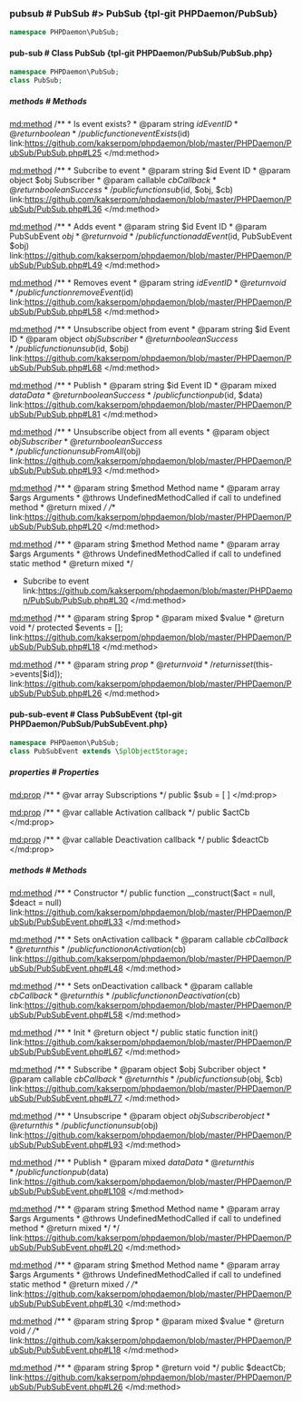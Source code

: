 ### pubsub # PubSub #> PubSub {tpl-git PHPDaemon/PubSub}

```php
namespace PHPDaemon\PubSub;
```

<!-- include-namespace path="\PHPDaemon\PubSub" level="" access="" -->
#### pub-sub # Class PubSub {tpl-git PHPDaemon/PubSub/PubSub.php}

```php
namespace PHPDaemon\PubSub;
class PubSub;
```

##### methods # Methods

<md:method>
/**
	 * Is event exists?
	 * @param  string  $id Event ID
	 * @return boolean
	 */
public function eventExists($id)
link:https://github.com/kakserpom/phpdaemon/blob/master/PHPDaemon/PubSub/PubSub.php#L25
</md:method>

<md:method>
/**
	 * Subcribe to event
	 * @param  string   $id  Event ID
	 * @param  object   $obj Subscriber
	 * @param  callable $cb  Callback
	 * @return boolean       Success
	 */
public function sub($id, $obj, $cb)
link:https://github.com/kakserpom/phpdaemon/blob/master/PHPDaemon/PubSub/PubSub.php#L36
</md:method>

<md:method>
/**
	 * Adds event
	 * @param  string      $id  Event ID
	 * @param  PubSubEvent $obj
	 * @return void
	 */
public function addEvent($id, PubSubEvent $obj)
link:https://github.com/kakserpom/phpdaemon/blob/master/PHPDaemon/PubSub/PubSub.php#L49
</md:method>

<md:method>
/**
	 * Removes event
	 * @param  string $id Event ID
	 * @return void
	 */
public function removeEvent($id)
link:https://github.com/kakserpom/phpdaemon/blob/master/PHPDaemon/PubSub/PubSub.php#L58
</md:method>

<md:method>
/**
	 * Unsubscribe object from event
	 * @param  string  $id  Event ID
	 * @param  object  $obj Subscriber
	 * @return boolean      Success
	 */
public function unsub($id, $obj)
link:https://github.com/kakserpom/phpdaemon/blob/master/PHPDaemon/PubSub/PubSub.php#L68
</md:method>

<md:method>
/**
	 * Publish
	 * @param  string  $id   Event ID
	 * @param  mixed   $data Data
	 * @return boolean       Success
	 */
public function pub($id, $data)
link:https://github.com/kakserpom/phpdaemon/blob/master/PHPDaemon/PubSub/PubSub.php#L81
</md:method>

<md:method>
/**
	 * Unsubscribe object from all events
	 * @param  object  $obj Subscriber
	 * @return boolean      Success
	 */
public function unsubFromAll($obj)
link:https://github.com/kakserpom/phpdaemon/blob/master/PHPDaemon/PubSub/PubSub.php#L93
</md:method>

<md:method>
/**
	 * @param  string $method Method name
	 * @param  array  $args   Arguments
	 * @throws UndefinedMethodCalled if call to undefined method
	 * @return mixed
	 */
/**
link:https://github.com/kakserpom/phpdaemon/blob/master/PHPDaemon/PubSub/PubSub.php#L20
</md:method>

<md:method>
/**
	 * @param  string $method Method name
	 * @param  array  $args   Arguments
	 * @throws UndefinedMethodCalled if call to undefined static method
	 * @return mixed
	 */
* Subcribe to event
link:https://github.com/kakserpom/phpdaemon/blob/master/PHPDaemon/PubSub/PubSub.php#L30
</md:method>

<md:method>
/**
	 * @param  string $prop
	 * @param  mixed  $value
	 * @return void
	 */
protected $events = [];
link:https://github.com/kakserpom/phpdaemon/blob/master/PHPDaemon/PubSub/PubSub.php#L18
</md:method>

<md:method>
/**
	 * @param  string $prop
	 * @return void
	 */
return isset($this->events[$id]);
link:https://github.com/kakserpom/phpdaemon/blob/master/PHPDaemon/PubSub/PubSub.php#L26
</md:method>

<div class="clearboth"></div>

#### pub-sub-event # Class PubSubEvent {tpl-git PHPDaemon/PubSub/PubSubEvent.php}

```php
namespace PHPDaemon\PubSub;
class PubSubEvent extends \SplObjectStorage;
```

##### properties # Properties

<md:prop>
/**
	 * @var array Subscriptions
	 */
public $sub = [ ]
</md:prop>

<md:prop>
/**
	 * @var callable Activation callback
	 */
public $actCb
</md:prop>

<md:prop>
/**
	 * @var callable Deactivation callback
	 */
public $deactCb
</md:prop>

<div class="clearboth"></div>

##### methods # Methods

<md:method>
/**
	 * Constructor
	 */
public function __construct($act = null, $deact = null)
link:https://github.com/kakserpom/phpdaemon/blob/master/PHPDaemon/PubSub/PubSubEvent.php#L33
</md:method>

<md:method>
/**
	 * Sets onActivation callback
	 * @param  callable $cb Callback
	 * @return this
	 */
public function onActivation($cb)
link:https://github.com/kakserpom/phpdaemon/blob/master/PHPDaemon/PubSub/PubSubEvent.php#L48
</md:method>

<md:method>
/**
	 * Sets onDeactivation callback
	 * @param callable $cb Callback
	 * @return this
	 */
public function onDeactivation($cb)
link:https://github.com/kakserpom/phpdaemon/blob/master/PHPDaemon/PubSub/PubSubEvent.php#L58
</md:method>

<md:method>
/**
	 * Init
	 * @return object
	 */
public static function init()
link:https://github.com/kakserpom/phpdaemon/blob/master/PHPDaemon/PubSub/PubSubEvent.php#L67
</md:method>

<md:method>
/**
	 * Subscribe
	 * @param  object   $obj Subcriber object
	 * @param  callable $cb  Callback
	 * @return this
	 */
public function sub($obj, $cb)
link:https://github.com/kakserpom/phpdaemon/blob/master/PHPDaemon/PubSub/PubSubEvent.php#L77
</md:method>

<md:method>
/**
	 * Unsubscripe
	 * @param  object $obj Subscriber object
	 * @return this
	 */
public function unsub($obj)
link:https://github.com/kakserpom/phpdaemon/blob/master/PHPDaemon/PubSub/PubSubEvent.php#L93
</md:method>

<md:method>
/**
	 * Publish
	 * @param  mixed $data Data
	 * @return this
	 */
public function pub($data)
link:https://github.com/kakserpom/phpdaemon/blob/master/PHPDaemon/PubSub/PubSubEvent.php#L108
</md:method>

<md:method>
/**
	 * @param  string $method Method name
	 * @param  array  $args   Arguments
	 * @throws UndefinedMethodCalled if call to undefined method
	 * @return mixed
	 */
*/
link:https://github.com/kakserpom/phpdaemon/blob/master/PHPDaemon/PubSub/PubSubEvent.php#L20
</md:method>

<md:method>
/**
	 * @param  string $method Method name
	 * @param  array  $args   Arguments
	 * @throws UndefinedMethodCalled if call to undefined static method
	 * @return mixed
	 */
/**
link:https://github.com/kakserpom/phpdaemon/blob/master/PHPDaemon/PubSub/PubSubEvent.php#L30
</md:method>

<md:method>
/**
	 * @param  string $prop
	 * @param  mixed  $value
	 * @return void
	 */
/**
link:https://github.com/kakserpom/phpdaemon/blob/master/PHPDaemon/PubSub/PubSubEvent.php#L18
</md:method>

<md:method>
/**
	 * @param  string $prop
	 * @return void
	 */
public $deactCb;
link:https://github.com/kakserpom/phpdaemon/blob/master/PHPDaemon/PubSub/PubSubEvent.php#L26
</md:method>

<div class="clearboth"></div>


<!--/ include-namespace -->
